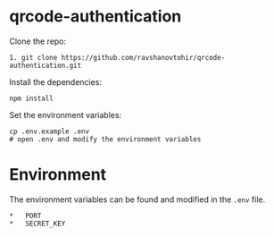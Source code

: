 ﻿# qrcode-authentication

Clone the repo:

```
1. git clone https://github.com/ravshanovtohir/qrcode-authentication.git
```

Install the dependencies:

```
npm install
```

Set the environment variables:

```
cp .env.example .env
# open .env and modify the environment variables
```


# Environment

The environment variables can be found and modified in the `.env` file.
```
*   PORT
*   SECRET_KEY
```
